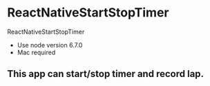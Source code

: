 # ReactNativeStartStopTimer
ReactNativeStartStopTimer

- Use node version 6.7.0
- Mac required

## This app can start/stop timer and record lap. ##
